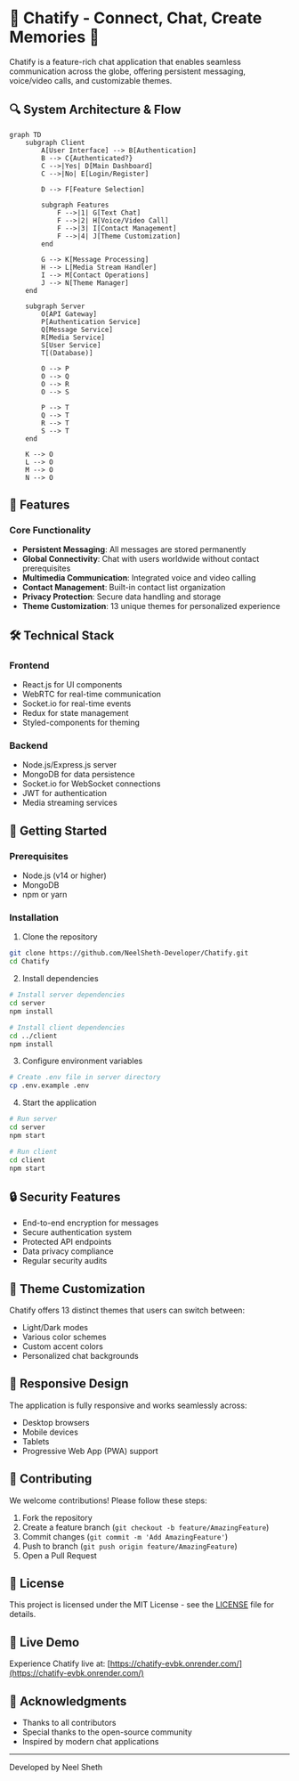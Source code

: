 # 🌟 Chatify - Connect, Chat, Create Memories 🌟

Chatify is a feature-rich chat application that enables seamless communication across the globe, offering persistent messaging, voice/video calls, and customizable themes.

## 🔍 System Architecture & Flow

```mermaid
graph TD
    subgraph Client
        A[User Interface] --> B[Authentication]
        B --> C{Authenticated?}
        C -->|Yes| D[Main Dashboard]
        C -->|No| E[Login/Register]
        
        D --> F[Feature Selection]
        
        subgraph Features
            F -->|1| G[Text Chat]
            F -->|2| H[Voice/Video Call]
            F -->|3| I[Contact Management]
            F -->|4| J[Theme Customization]
        end
        
        G --> K[Message Processing]
        H --> L[Media Stream Handler]
        I --> M[Contact Operations]
        J --> N[Theme Manager]
    end
    
    subgraph Server
        O[API Gateway]
        P[Authentication Service]
        Q[Message Service]
        R[Media Service]
        S[User Service]
        T[(Database)]
        
        O --> P
        O --> Q
        O --> R
        O --> S
        
        P --> T
        Q --> T
        R --> T
        S --> T
    end
    
    K --> O
    L --> O
    M --> O
    N --> O
```

## 🌟 Features

### Core Functionality
- **Persistent Messaging**: All messages are stored permanently
- **Global Connectivity**: Chat with users worldwide without contact prerequisites
- **Multimedia Communication**: Integrated voice and video calling
- **Contact Management**: Built-in contact list organization
- **Privacy Protection**: Secure data handling and storage
- **Theme Customization**: 13 unique themes for personalized experience

## 🛠️ Technical Stack

### Frontend
- React.js for UI components
- WebRTC for real-time communication
- Socket.io for real-time events
- Redux for state management
- Styled-components for theming

### Backend
- Node.js/Express.js server
- MongoDB for data persistence
- Socket.io for WebSocket connections
- JWT for authentication
- Media streaming services

## 🚀 Getting Started

### Prerequisites
- Node.js (v14 or higher)
- MongoDB
- npm or yarn

### Installation

1. Clone the repository
```bash
git clone https://github.com/NeelSheth-Developer/Chatify.git
cd Chatify
```

2. Install dependencies
```bash
# Install server dependencies
cd server
npm install

# Install client dependencies
cd ../client
npm install
```

3. Configure environment variables
```bash
# Create .env file in server directory
cp .env.example .env
```

4. Start the application
```bash
# Run server
cd server
npm start

# Run client
cd client
npm start
```

## 🔒 Security Features

- End-to-end encryption for messages
- Secure authentication system
- Protected API endpoints
- Data privacy compliance
- Regular security audits

## 🎨 Theme Customization

Chatify offers 13 distinct themes that users can switch between:
- Light/Dark modes
- Various color schemes
- Custom accent colors
- Personalized chat backgrounds

## 📱 Responsive Design

The application is fully responsive and works seamlessly across:
- Desktop browsers
- Mobile devices
- Tablets
- Progressive Web App (PWA) support

## 🤝 Contributing

We welcome contributions! Please follow these steps:

1. Fork the repository
2. Create a feature branch (`git checkout -b feature/AmazingFeature`)
3. Commit changes (`git commit -m 'Add AmazingFeature'`)
4. Push to branch (`git push origin feature/AmazingFeature`)
5. Open a Pull Request

## 📄 License

This project is licensed under the MIT License - see the [LICENSE](LICENSE) file for details.

## 🌟 Live Demo

Experience Chatify live at: [https://chatify-evbk.onrender.com/](https://chatify-evbk.onrender.com/)

## 🙏 Acknowledgments

- Thanks to all contributors
- Special thanks to the open-source community
- Inspired by modern chat applications

---
Developed by Neel Sheth
